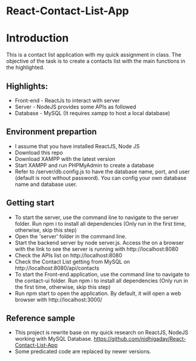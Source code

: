 # React-Contact-List-App

# Introduction

This is a contact list application with my quick assignment in class. The objective of the task is to create a contacts list with the main functions in the highlighted.

## Highlights:

* Front-end - ReactJs to interact with server
* Server - NodeJS provides some APIs as followed
* Database - MySQL (It requires xampp to host a local database)

## Environment prepartion
* I assume that you have installed ReactJS, Node JS
* Download this repo
* Download XAMPP with the latest version
* Start XAMPP and run PHPMyAdmin to create a database
* Refer to /server/db.config.js to have the database name, port, and user (default is root without password). You can config your own database name and database user.

## Getting start 
* To start the server, use the command line to navigate to the server folder. Run npm i to install all dependencies (Only run in the first time, otherwise, skip this step)
* Open the 'server' folder in the command line.
* Start the backend server by node server.js. Access the on a browser with the link to see the server is running with http://localhost:8080
* Check the APIs list on http://localhost:8080
* Check the Contact List getting from MySQL on http://localhost:8080/api/contacts
* To start the Front-end application, use the command line to navigate to the contact-ui folder. Run npm i to install all dependencies (Only run in the first time, otherwise, skip this step)
* Run npm start to open the application. By default, it will open a web browser with http://localhost:3000/


## Reference sample
* This project is rewrite base on my quick research on ReactJS, NodeJS working with MySQL Database. https://github.com/nidhigaday/React-Contact-List-App
* Some predicated code are replaced by newer versions.

